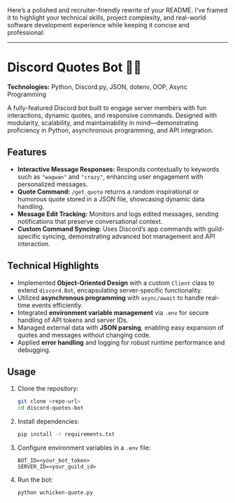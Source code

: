 Here’s a polished and recruiter-friendly rewrite of your README. I’ve framed it to highlight your technical skills, project complexity, and real-world software development experience while keeping it concise and professional:

---

# Discord Quotes Bot 🤖✨

**Technologies:** Python, Discord.py, JSON, dotenv, OOP, Async Programming

A fully-featured Discord bot built to engage server members with fun interactions, dynamic quotes, and responsive commands. Designed with modularity, scalability, and maintainability in mind—demonstrating proficiency in Python, asynchronous programming, and API integration.

## Features

* **Interactive Message Responses:**
  Responds contextually to keywords such as `"wagwan"` and `"crazy"`, enhancing user engagement with personalized messages.
* **Quote Command:**
  `/get_quote` returns a random inspirational or humorous quote stored in a JSON file, showcasing dynamic data handling.
* **Message Edit Tracking:**
  Monitors and logs edited messages, sending notifications that preserve conversational context.
* **Custom Command Syncing:**
  Uses Discord’s app commands with guild-specific syncing, demonstrating advanced bot management and API interaction.

## Technical Highlights

* Implemented **Object-Oriented Design** with a custom `Client` class to extend `discord.Bot`, encapsulating server-specific functionality.
* Utilized **asynchronous programming** with `async/await` to handle real-time events efficiently.
* Integrated **environment variable management** via `.env` for secure handling of API tokens and server IDs.
* Managed external data with **JSON parsing**, enabling easy expansion of quotes and messages without changing code.
* Applied **error handling** and logging for robust runtime performance and debugging.

## Usage

1. Clone the repository:

   ```bash
   git clone <repo-url>
   cd discord-quotes-bot
   ```

2. Install dependencies:

   ```bash
   pip install -r requirements.txt
   ```

3. Configure environment variables in a `.env` file:

   ```
   BOT_ID=<your_bot_token>
   SERVER_ID=<your_guild_id>
   ```

4. Run the bot:

   ```bash
   python wchicken-quote.py
   ```